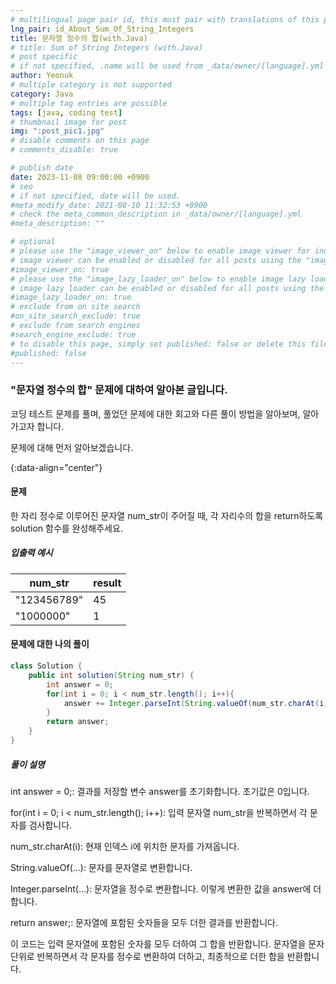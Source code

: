 ```yaml
---
# multilingual page pair id, this must pair with translations of this page. (This name must be unique)
lng_pair: id_About_Sum_Of_String_Integers
title: 문자열 정수의 합(with.Java)
# title: Sum of String Integers (with.Java)
# post specific
# if not specified, .name will be used from _data/owner/[language].yml
author: Yeonuk
# multiple category is not supported
category: Java
# multiple tag entries are possible
tags: [java, coding test]
# thumbnail image for post
img: ":post_pic1.jpg"
# disable comments on this page
# comments_disable: true

# publish date
date: 2023-11-08 09:00:00 +0900
# seo
# if not specified, date will be used.
#meta_modify_date: 2021-08-10 11:32:53 +0900
# check the meta_common_description in _data/owner/[language].yml
#meta_description: ""

# optional
# please use the "image_viewer_on" below to enable image viewer for individual pages or posts (_posts/ or [language]/_posts folders).
# image viewer can be enabled or disabled for all posts using the "image_viewer_posts: true" setting in _data/conf/main.yml.
#image_viewer_on: true
# please use the "image_lazy_loader_on" below to enable image lazy loader for individual pages or posts (_posts/ or [language]/_posts folders).
# image lazy loader can be enabled or disabled for all posts using the "image_lazy_loader_posts: true" setting in _data/conf/main.yml.
#image_lazy_loader_on: true
# exclude from on site search
#on_site_search_exclude: true
# exclude from search engines
#search_engine_exclude: true
# to disable this page, simply set published: false or delete this file
#published: false
---
```


<!-- outline-start -->

### "문자열 정수의 합" 문제에 대하여 알아본 글입니다.

코딩 테스트 문제를 풀며, 풀었던 문제에 대한 회고와 다른 풀이 방법을 알아보며, 알아가고자 합니다.

문제에 대해 먼저 알아보겠습니다.

{:data-align="center"}

<!-- outline-end -->

#### 문제

한 자리 정수로 이루어진 문자열 num_str이 주어질 때, 각 자리수의 합을 return하도록 solution 함수를 완성해주세요.

##### 입출력 예시

| num_str     | result |
| ----------- | ------ |
| "123456789" | 45     |
| "1000000"   | 1      |

#### 문제에 대한 나의 풀이

```java
class Solution {
    public int solution(String num_str) {
        int answer = 0;
        for(int i = 0; i < num_str.length(); i++){
            answer += Integer.parseInt(String.valueOf(num_str.charAt(i)));
        }
        return answer;
    }
}
```

##### 풀이 설명

int answer = 0;: 결과를 저장할 변수 answer를 초기화합니다. 초기값은 0입니다.

for(int i = 0; i < num_str.length(); i++): 입력 문자열 num_str을 반복하면서 각 문자를 검사합니다.

num_str.charAt(i): 현재 인덱스 i에 위치한 문자를 가져옵니다.

String.valueOf(...): 문자를 문자열로 변환합니다.

Integer.parseInt(...): 문자열을 정수로 변환합니다. 이렇게 변환한 값을 answer에 더합니다.

return answer;: 문자열에 포함된 숫자들을 모두 더한 결과를 반환합니다.

이 코드는 입력 문자열에 포함된 숫자를 모두 더하여 그 합을 반환합니다. 문자열을 문자 단위로 반복하면서 각 문자를 정수로 변환하여 더하고, 최종적으로 더한 합을 반환합니다.
